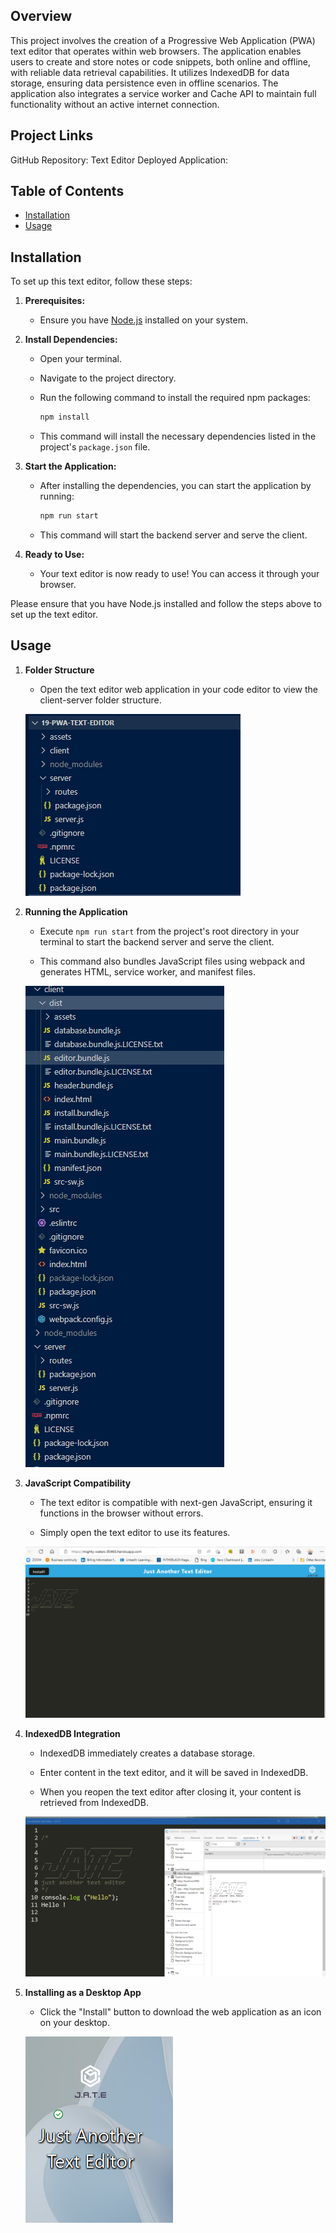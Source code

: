 ## Overview 

This project involves the creation of a Progressive Web Application (PWA) text editor that operates within web browsers. The application enables users to create and store notes or code snippets, both online and offline, with reliable data retrieval capabilities. It utilizes IndexedDB for data storage, ensuring data persistence even in offline scenarios. The application also integrates a service worker and Cache API to maintain full functionality without an active internet connection.

## Project Links
GitHub Repository: Text Editor
Deployed Application: 

## Table of Contents

* [Installation](#installation)
* [Usage](#usage)

## Installation

To set up this text editor, follow these steps:

1. **Prerequisites:**

   - Ensure you have [Node.js](https://nodejs.org/) installed on your system.

2. **Install Dependencies:**

   - Open your terminal.

   - Navigate to the project directory.

   - Run the following command to install the required npm packages:

     ```bash
     npm install
     ```

   - This command will install the necessary dependencies listed in the project's `package.json` file.

3. **Start the Application:**

   - After installing the dependencies, you can start the application by running:

     ```bash
     npm run start
     ```

   - This command will start the backend server and serve the client.

4. **Ready to Use:**

   - Your text editor is now ready to use! You can access it through your browser.

Please ensure that you have Node.js installed and follow the steps above to set up the text editor.
 

## Usage

1. **Folder Structure**
   
   - Open the text editor web application in your code editor to view the client-server folder structure.

   ![alt text](/assets/images/T1.png)

2. **Running the Application**
   
   - Execute `npm run start` from the project's root directory in your terminal to start the backend server and serve the client.
   
   - This command also bundles JavaScript files using webpack and generates HTML, service worker, and manifest files.

   ![alt text](/assets/images/T2.png)

3. **JavaScript Compatibility**
   
   - The text editor is compatible with next-gen JavaScript, ensuring it functions in the browser without errors.
   
   - Simply open the text editor to use its features.

   ![alt text](/assets/images/T3.png)

4. **IndexedDB Integration**
   
   - IndexedDB immediately creates a database storage.
   
   - Enter content in the text editor, and it will be saved in IndexedDB.
   
   - When you reopen the text editor after closing it, your content is retrieved from IndexedDB.

   ![alt text](/assets/images/T4.png)

5. **Installing as a Desktop App**
   
   - Click the "Install" button to download the web application as an icon on your desktop.

   ![alt text](/assets/images/T5.png)